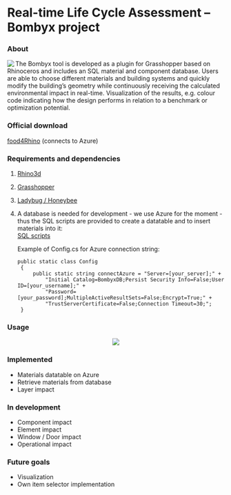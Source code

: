
# Real-time Life Cycle Assessment – Bombyx project

### About
<img align="left" src="https://i.imgur.com/aJduNdT.png">
The Bombyx tool is developed as a plugin for Grasshopper based on Rhinoceros and includes an SQL material and component database. Users are able to choose different materials and building systems and quickly modify the building’s geometry while continuously receiving the calculated environmental impact in real-time. Visualization of the results, e.g. colour code indicating how the design performs in relation to a benchmark or optimization potential. 


### Official download
[food4Rhino](https://www.food4rhino.com/app/bombyx) (connects to Azure)


### Requirements and dependencies
1. [Rhino3d](https://www.rhino3d.com/)
2. [Grasshopper](https://www.grasshopper3d.com/)
3. [Ladybug / Honeybee](https://www.food4rhino.com/app/ladybug-tools)
4. A database is needed for development - we use Azure for the moment - thus the SQL scripts are provided to create a datatable and to insert materials into it:   
   [SQL scripts](../master/Bombyx.Data/SQLscripts)
   
   Example of Config.cs for Azure connection string:
   
   ```
   public static class Config
    {
        public static string connectAzure = "Server=[your_server];" +
            "Initial Catalog=BombyxDB;Persist Security Info=False;User ID=[your_username];" +
            "Password=[your_password];MultipleActiveResultSets=False;Encrypt=True;" +
            "TrustServerCertificate=False;Connection Timeout=30;";
    }
   ```


### Usage
<p align="center">
   <img src="https://i.imgur.com/A6hUShl.png">
</p>

### Implemented
* Materials datatable on Azure
* Retrieve materials from database
* Layer impact


### In development
- Component impact
- Element impact
- Window / Door impact
- Operational impact


### Future goals
+ Visualization
+ Own item selector implementation
